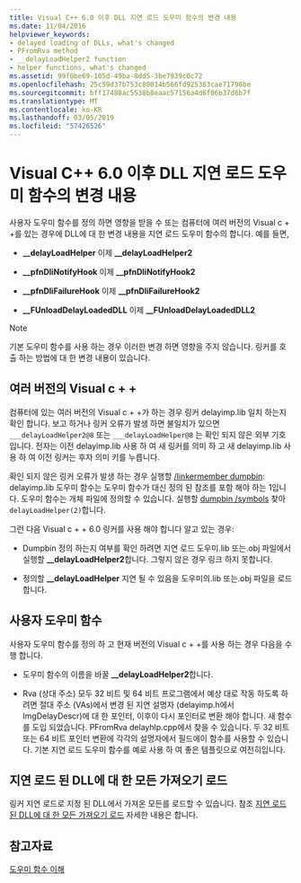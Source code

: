 ```yaml
---
title: Visual C++ 6.0 이후 DLL 지연 로드 도우미 함수의 변경 내용
ms.date: 11/04/2016
helpviewer_keywords:
- delayed loading of DLLs, what's changed
- PFromRva method
- __delayLoadHelper2 function
- helper functions, what's changed
ms.assetid: 99f0be69-105d-49ba-8dd5-3be7939c0c72
ms.openlocfilehash: 25c59d37b753c80014b566fd925363cae71798be
ms.sourcegitcommit: bff17488ac5538b8eaac57156a4d6f06b37d6b7f
ms.translationtype: MT
ms.contentlocale: ko-KR
ms.lasthandoff: 03/05/2019
ms.locfileid: "57426526"
---
```

# <a name="changes-in-the-dll-delayed-loading-helper-function-since-visual-c-60"></a>Visual C++ 6.0 이후 DLL 지연 로드 도우미 함수의 변경 내용

사용자 도우미 함수를 정의 하면 영향을 받을 수 또는 컴퓨터에 여러 버전의 Visual c + +를 있는 경우에 DLL에 대 한 변경 내용을 지연 로드 도우미 함수의 합니다. 예를 들면,

- **__delayLoadHelper** 이제 **__delayLoadHelper2**

- **__pfnDliNotifyHook** 이제 **__pfnDliNotifyHook2**

- **__pfnDliFailureHook** 이제 **__pfnDliFailureHook2**

- **__FUnloadDelayLoadedDLL** 이제 **__FUnloadDelayLoadedDLL2**

> [!NOTE]
>  기본 도우미 함수를 사용 하는 경우 이러한 변경 하면 영향을 주지 않습니다. 링커를 호출 하는 방법에 대 한 변경 내용이 있습니다.

## <a name="multiple-versions-of-visual-c"></a>여러 버전의 Visual c + +

컴퓨터에 있는 여러 버전의 Visual c + +가 하는 경우 링커 delayimp.lib 일치 하는지 확인 합니다. 보고 하거나 링커 오류가 발생 하면 불일치가 있으면 `___delayLoadHelper2@8` 또는 `___delayLoadHelper@8` 는 확인 되지 않은 외부 기호입니다. 전자는 이전 delayimp.lib 사용 하 여 새 링커를 의미 하 고 새 delayimp.lib 사용 하 여 이전 링커는 후자 의미 키를 누릅니다.

확인 되지 않은 링커 오류가 발생 하는 경우 실행할 [/linkermember dumpbin](../../build/reference/linkermember.md): delayimp.lib 도우미 함수는 도우미 함수가 대신 정의 된 참조를 포함 해야 하는 1입니다. 도우미 함수는 개체 파일에 정의할 수 있습니다. 실행할 [dumpbin /symbols](../../build/reference/symbols.md) 찾아 `delayLoadHelper(2)`합니다.

그런 다음 Visual c + + 6.0 링커를 사용 해야 합니다 알고 있는 경우:

- Dumpbin 정의 하는지 여부를 확인 하려면 지연 로드 도우미.lib 또는.obj 파일에서 실행할 **__delayLoadHelper2**합니다. 그렇지 않은 경우 링크 하지 못합니다.

- 정의할 **__delayLoadHelper** 지연 될 수 있음을 도우미의.lib 또는.obj 파일을 로드 합니다.

## <a name="user-defined-helper-function"></a>사용자 도우미 함수

사용자 도우미 함수를 정의 하 고 현재 버전의 Visual c + +를 사용 하는 경우 다음을 수행 합니다.

- 도우미 함수의 이름을 바꿀 **__delayLoadHelper2**합니다.

- Rva (상대 주소) 모두 32 비트 및 64 비트 프로그램에서 예상 대로 작동 하도록 하려면 절대 주소 (VAs)에서 변경 된 지연 설명자 (delayimp.h에서 ImgDelayDescr)에 대 한 포인터, 이후이 다시 포인터로 변환 해야 합니다. 새 함수를 도입 되었습니다. PFromRva delayhlp.cpp에서 찾을 수 있습니다. 두 32 비트 또는 64 비트 포인터 변환에 각각의 설명자에서 필드에이 함수를 사용할 수 있습니다. 기본 지연 로드 도우미 함수를 예로 사용 하 여 좋은 템플릿으로 여전히입니다.

## <a name="load-all-imports-for-a-delay-loaded-dll"></a>지연 로드 된 DLL에 대 한 모든 가져오기 로드

링커 지연 로드로 지정 된 DLL에서 가져온 모든를 로드할 수 있습니다. 참조 [지연 로드 된 DLL에 대 한 모든 가져오기 로드](../../build/reference/loading-all-imports-for-a-delay-loaded-dll.md) 자세한 내용은 합니다.

## <a name="see-also"></a>참고자료

[도우미 함수 이해](understanding-the-helper-function.md)
